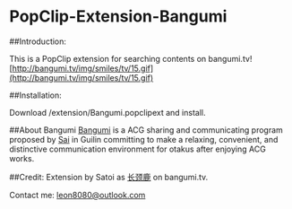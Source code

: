 # PopClip-Extension-Bangumi

##Introduction:

This is a PopClip extension for searching contents on bangumi.tv![http://bangumi.tv/img/smiles/tv/15.gif](http://bangumi.tv/img/smiles/tv/15.gif)

##Installation:

Download /extension/Bangumi.popclipext and install.

##About Bangumi
[Bangumi](http://bangumi.tv) is a ACG sharing and communicating program proposed by [Sai](http://bangumi.tv/user/Sai) in Guilin committing to make a relaxing, convenient, and distinctive communication environment for otakus after enjoying ACG works.

##Credit:
Extension by Satoi as [长颈鹿](http://bangumi.tv/user/giraffe) on bangumi.tv.

Contact me: leon8080@outlook.com


